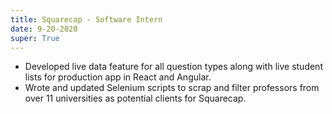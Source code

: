 ```yaml
---
title: Squarecap - Software Intern
date: 9-20-2020
super: True
---
```

- Developed live data feature for all question types along with live student lists for production app in React and Angular. 
- Wrote and updated Selenium scripts to scrap and filter professors from over 11 universities as potential clients for Squarecap.
